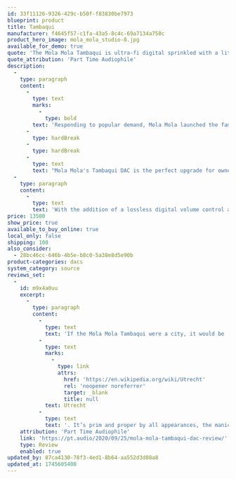 ```yaml
---
id: 33f11126-9326-429c-b50f-f83830be7973
blueprint: product
title: Tambaqui
manufacturer: f4645f57-c1fa-43a5-8c4c-69a7134a758c
product_hero_image: mola_mola_studio-8.jpg
available_for_demo: true
quote: 'The Mola Mola Tambaqui is ultra-fi digital sprinkled with a little extra sonic coziness'
quote_attribution: 'Part Time Audiophile'
description:
  -
    type: paragraph
    content:
      -
        type: text
        marks:
          -
            type: bold
        text: 'Responding to popular demand, Mola Mola launched the famous discrete DAC from the Makua as a separate unit.'
      -
        type: hardBreak
      -
        type: hardBreak
      -
        type: text
        text: "Mola Mola's Tambaqui DAC is the perfect upgrade for owners of complete high-end systems who want to retain the characteristic sound of their existing preamplifier whilst lifting their digital sources to another level. The converter is a two board stack. On the first board, all incoming digital audio is upsampled to 3.125MHz/32 bits and converted to noise shaped PWM. On the other board are two mono DACs, in which a discrete 32- stage FIR DAC and a single-stage 4th order filtering I/V converter, convert the PWM into analogue with a breathtaking 130dB SNR. This is near the theoretical limit for 24-bit files and far beyond that of even quad-speed DSD. Uniquely, distortion remains below the noise floor even for full scale signals."
  -
    type: paragraph
    content:
      -
        type: text
        text: 'With the addition of a lossless digital volume control and headphone outputs, it is also the ideal control hub of a minimalist audio system for music lovers who have moved on to a digital sources only system. This DAC, combined with a pair of Mola Mola Kaluga mono-blocks constitutes the finest digital replay chain available, irrespective of price.'
price: 13500
show_price: true
available_to_buy_online: true
local_only: false
shipping: 100
also_consider:
  - 28bc46cc-646b-4b5e-b8c0-5a38e8d5e90b
product-categories: dacs
system_category: source
reviews_set:
  -
    id: m9x4a0uu
    excerpt:
      -
        type: paragraph
        content:
          -
            type: text
            text: 'If the Mola Mola Tambaqui were a city, it would be '
          -
            type: text
            marks:
              -
                type: link
                attrs:
                  href: 'https://en.wikipedia.org/wiki/Utrecht'
                  rel: 'noopener noreferrer'
                  target: _blank
                  title: null
            text: Utrecht
          -
            type: text
            text: '. It’s prim and proper by all appearances, the manicured image of perfection, and yet beneath it all it still has that signature Dutch warmth and character, even if a little more formally served than in Amsterdam. The Mola Mola Tambaqui is ultra-fi digital sprinkled with a little extra sonic coziness, and taken down the price ladder several rungs. Looking for Summit-Fi without the price tag? This little fishy could just be your ticket upstream.'
    attribution: 'Part Time Audiophile'
    link: 'https://pt.audio/2020/09/25/mola-mola-tambaqui-dac-review/'
    type: Review
    enabled: true
updated_by: 87ca4130-78f3-4ed1-8b64-aa552d3d08a8
updated_at: 1745605408
---
```

